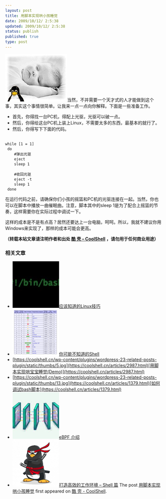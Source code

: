 ```yaml
---
layout: post
title: 用脚本实现哄小孩睡觉
date: 2009/10/12/ 2:5:38
updated: 2009/10/12/ 2:5:38
status: publish
published: true
type: post
---
```


![baby_linux](../wp-content/uploads/2009/10/baby_linux.jpg "baby_linux")当然，不并需要一个天才式的人才能做到这个事，其实这个事情很简单。让我来一点一点向你解释。下面是一些准备工作。


* 首先，你得找一台PC机，得配上光驱，光驱可以破一点。
* 然后，你得给这台PC机上装上Linux，不需要太多的东西，最基本的就行了。
* 然后，你得写下下面的代码。




```

while [1 = 1]
 do
	#弹出光驱
	eject
	sleep 1

	#收回光驱
	eject -t
	sleep 1
 done

```

在运行代码之前，请确保你们小孩的摇篮和PC机的光驱连接在一起。当然，你也可以在脚本中播放一曲催眠曲。注意，脚本其中的sleep 1是为了配合上摇篮的节奏，这样需要你在实际过程中调试一下。


这样的成本是不是有点高？居然还要达上一台电脑，呵呵。所以，我就不建议你用Windows来实现了，那样的成本可能会更高。



**（转载本站文章请注明作者和出处 [酷 壳 – CoolShell](https://coolshell.cn/) ，请勿用于任何商业用途）**



### 相关文章

* [![应该知道的Linux技巧](../wp-content/uploads/2013/01/linux-bash-300x225-150x150.jpg)](https://coolshell.cn/articles/8883.html)[应该知道的Linux技巧](https://coolshell.cn/articles/8883.html)
* [![你可能不知道的Shell](../wp-content/uploads/2012/11/shell.01-150x150.png)](https://coolshell.cn/articles/8619.html)[你可能不知道的Shell](https://coolshell.cn/articles/8619.html)
* [https://coolshell.cn/wp-content/plugins/wordpress-23-related-posts-plugin/static/thumbs/5.jpg](https://coolshell.cn/articles/2987.html)[用脚本实现哄宝宝睡觉(Demo)](https://coolshell.cn/articles/2987.html)
* [https://coolshell.cn/wp-content/plugins/wordpress-23-related-posts-plugin/static/thumbs/13.jpg](https://coolshell.cn/articles/1379.html)[如何调试bash脚本](https://coolshell.cn/articles/1379.html)
* [![eBPF 介绍](../wp-content/uploads/2022/12/eBPF-150x150.jpeg)](https://coolshell.cn/articles/22320.html)[eBPF 介绍](https://coolshell.cn/articles/22320.html)
* [![打造高效的工作环境 – Shell 篇](../wp-content/uploads/2019/03/linux.ninja_-150x150.png)](https://coolshell.cn/articles/19219.html)[打造高效的工作环境 – Shell 篇](https://coolshell.cn/articles/19219.html)
The post [用脚本实现哄小孩睡觉](https://coolshell.cn/articles/1539.html) first appeared on [酷 壳 - CoolShell](https://coolshell.cn).